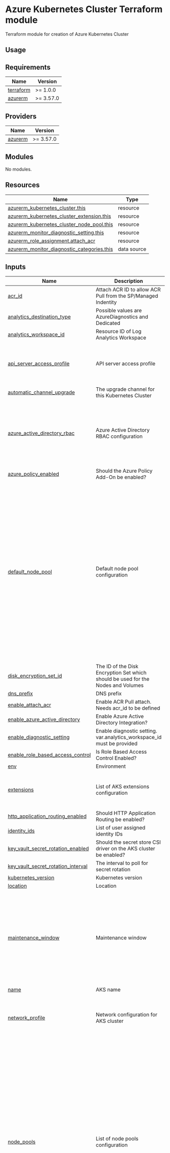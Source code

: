 # Azure Kubernetes Cluster Terraform module
Terraform module for creation of Azure Kubernetes Cluster

## Usage

<!-- BEGIN_TF_DOCS -->
## Requirements

| Name | Version |
|------|---------|
| <a name="requirement_terraform"></a> [terraform](#requirement\_terraform) | >= 1.0.0 |
| <a name="requirement_azurerm"></a> [azurerm](#requirement\_azurerm) | >= 3.57.0 |

## Providers

| Name | Version |
|------|---------|
| <a name="provider_azurerm"></a> [azurerm](#provider\_azurerm) | >= 3.57.0 |

## Modules

No modules.

## Resources

| Name | Type |
|------|------|
| [azurerm_kubernetes_cluster.this](https://registry.terraform.io/providers/hashicorp/azurerm/latest/docs/resources/kubernetes_cluster) | resource |
| [azurerm_kubernetes_cluster_extension.this](https://registry.terraform.io/providers/hashicorp/azurerm/latest/docs/resources/kubernetes_cluster_extension) | resource |
| [azurerm_kubernetes_cluster_node_pool.this](https://registry.terraform.io/providers/hashicorp/azurerm/latest/docs/resources/kubernetes_cluster_node_pool) | resource |
| [azurerm_monitor_diagnostic_setting.this](https://registry.terraform.io/providers/hashicorp/azurerm/latest/docs/resources/monitor_diagnostic_setting) | resource |
| [azurerm_role_assignment.attach_acr](https://registry.terraform.io/providers/hashicorp/azurerm/latest/docs/resources/role_assignment) | resource |
| [azurerm_monitor_diagnostic_categories.this](https://registry.terraform.io/providers/hashicorp/azurerm/latest/docs/data-sources/monitor_diagnostic_categories) | data source |

## Inputs

| Name | Description | Type | Default | Required |
|------|-------------|------|---------|:--------:|
| <a name="input_acr_id"></a> [acr\_id](#input\_acr\_id) | Attach ACR ID to allow ACR Pull from the SP/Managed Indentity | `string` | `""` | no |
| <a name="input_analytics_destination_type"></a> [analytics\_destination\_type](#input\_analytics\_destination\_type) | Possible values are AzureDiagnostics and Dedicated | `string` | `"Dedicated"` | no |
| <a name="input_analytics_workspace_id"></a> [analytics\_workspace\_id](#input\_analytics\_workspace\_id) | Resource ID of Log Analytics Workspace | `string` | `null` | no |
| <a name="input_api_server_access_profile"></a> [api\_server\_access\_profile](#input\_api\_server\_access\_profile) | API server access profile | <pre>object({<br>    authorized_ip_ranges     = optional(list(string), [])<br>    subnet_id                = optional(string, null)<br>    vnet_integration_enabled = optional(bool, null)<br>  })</pre> | `null` | no |
| <a name="input_automatic_channel_upgrade"></a> [automatic\_channel\_upgrade](#input\_automatic\_channel\_upgrade) | The upgrade channel for this Kubernetes Cluster | `string` | `"stable"` | no |
| <a name="input_azure_active_directory_rbac"></a> [azure\_active\_directory\_rbac](#input\_azure\_active\_directory\_rbac) | Azure Active Directory RBAC configuration | <pre>object({<br>    tenant_id              = optional(string, null)<br>    admin_group_object_ids = optional(list(string), null)<br>    azure_rbac_enabled     = optional(bool, null)<br>    client_app_id          = optional(string, null)<br>    server_app_id          = optional(string, null)<br>    server_app_secret      = optional(string, null)<br>  })</pre> | `null` | no |
| <a name="input_azure_policy_enabled"></a> [azure\_policy\_enabled](#input\_azure\_policy\_enabled) | Should the Azure Policy Add-On be enabled? | `bool` | `false` | no |
| <a name="input_default_node_pool"></a> [default\_node\_pool](#input\_default\_node\_pool) | Default node pool configuration | <pre>object({<br>    name                         = string<br>    vm_size                      = string<br>    enable_auto_scaling          = optional(bool, false)<br>    type                         = optional(string, "VirtualMachineScaleSets")<br>    enable_host_encryption       = optional(bool, false)<br>    enable_node_public_ip        = optional(bool, false)<br>    max_pods                     = optional(string, null)<br>    node_labels                  = optional(object({}), {})<br>    node_taints                  = optional(list(string), [])<br>    only_critical_addons_enabled = optional(bool, false)<br>    os_disk_size_gb              = optional(string, null)<br>    os_disk_type                 = optional(string, "Managed")<br>    os_sku                       = optional(string, "Ubuntu")<br>    pod_subnet_id                = optional(string, null)<br>    scale_down_mode              = optional(string, null)<br>    max_surge                    = optional(string, null)<br>    vnet_subnet_id               = optional(string, null)<br>    zones                        = optional(list(string), null)<br>    max_count                    = optional(string, null)<br>    min_count                    = optional(string, null)<br>    node_count                   = string<br>  })</pre> | <pre>{<br>  "name": "default",<br>  "node_count": 1,<br>  "vm_size": "Standard_D2_v2"<br>}</pre> | no |
| <a name="input_disk_encryption_set_id"></a> [disk\_encryption\_set\_id](#input\_disk\_encryption\_set\_id) | The ID of the Disk Encryption Set which should be used for the Nodes and Volumes | `string` | `null` | no |
| <a name="input_dns_prefix"></a> [dns\_prefix](#input\_dns\_prefix) | DNS prefix | `string` | n/a | yes |
| <a name="input_enable_attach_acr"></a> [enable\_attach\_acr](#input\_enable\_attach\_acr) | Enable ACR Pull attach. Needs acr\_id to be defined | `bool` | `false` | no |
| <a name="input_enable_azure_active_directory"></a> [enable\_azure\_active\_directory](#input\_enable\_azure\_active\_directory) | Enable Azure Active Directory Integration? | `bool` | `false` | no |
| <a name="input_enable_diagnostic_setting"></a> [enable\_diagnostic\_setting](#input\_enable\_diagnostic\_setting) | Enable diagnostic setting. var.analytics\_workspace\_id must be provided | `bool` | `false` | no |
| <a name="input_enable_role_based_access_control"></a> [enable\_role\_based\_access\_control](#input\_enable\_role\_based\_access\_control) | Is Role Based Access Control Enabled? | `bool` | `true` | no |
| <a name="input_env"></a> [env](#input\_env) | Environment | `string` | n/a | yes |
| <a name="input_extensions"></a> [extensions](#input\_extensions) | List of AKS extensions configuration | <pre>list(object({<br>    name           = string<br>    extension_type = string<br>    version        = optional(string, null)<br>  }))</pre> | `[]` | no |
| <a name="input_http_application_routing_enabled"></a> [http\_application\_routing\_enabled](#input\_http\_application\_routing\_enabled) | Should HTTP Application Routing be enabled? | `bool` | `false` | no |
| <a name="input_identity_ids"></a> [identity\_ids](#input\_identity\_ids) | List of user assigned identity IDs | `list(string)` | `null` | no |
| <a name="input_key_vault_secret_rotation_enabled"></a> [key\_vault\_secret\_rotation\_enabled](#input\_key\_vault\_secret\_rotation\_enabled) | Should the secret store CSI driver on the AKS cluster be enabled? | `bool` | `false` | no |
| <a name="input_key_vault_secret_rotation_interval"></a> [key\_vault\_secret\_rotation\_interval](#input\_key\_vault\_secret\_rotation\_interval) | The interval to poll for secret rotation | `string` | `"2m"` | no |
| <a name="input_kubernetes_version"></a> [kubernetes\_version](#input\_kubernetes\_version) | Kubernetes version | `string` | `null` | no |
| <a name="input_location"></a> [location](#input\_location) | Location | `string` | n/a | yes |
| <a name="input_maintenance_window"></a> [maintenance\_window](#input\_maintenance\_window) | Maintenance window | <pre>list(object({<br>    day   = string<br>    hours = list(number)<br>  }))</pre> | <pre>[<br>  {<br>    "day": "Saturday",<br>    "hours": [<br>      1,<br>      2<br>    ]<br>  },<br>  {<br>    "day": "Sunday",<br>    "hours": [<br>      1,<br>      2<br>    ]<br>  }<br>]</pre> | no |
| <a name="input_name"></a> [name](#input\_name) | AKS name | `string` | n/a | yes |
| <a name="input_network_profile"></a> [network\_profile](#input\_network\_profile) | Network configuration for AKS cluster | <pre>object({<br>    network_plugin = optional(string, null)<br>    network_policy = optional(string, null)<br>    pod_cidr       = optional(string, null)<br>    service_cidr   = optional(string, null)<br>  })</pre> | `null` | no |
| <a name="input_node_pools"></a> [node\_pools](#input\_node\_pools) | List of node pools configuration | <pre>list(object({<br>    name                   = string<br>    vm_size                = string<br>    node_count             = string<br>    enable_auto_scaling    = optional(bool, false)<br>    enable_host_encryption = optional(bool, false)<br>    enable_node_public_ip  = optional(bool, false)<br>    max_pods               = optional(string, null)<br>    node_labels            = optional(object({}), {})<br>    node_taints            = optional(list(string), [])<br>    orchestrator_version   = optional(string, null)<br>    os_disk_size_gb        = optional(string, null)<br>    os_disk_type           = optional(string, null)<br>    os_type                = optional(string, null)<br>    priority               = optional(string, null)<br>    spot_max_price         = optional(number, null)<br>    os_sku                 = optional(string, null)<br>    pod_subnet_id          = optional(string, null)<br>    scale_down_mode        = optional(string, null)<br>    mode                   = optional(string, null)<br>    vnet_subnet_id         = optional(string, null)<br>    zones                  = optional(list(string), null)<br>    max_count              = optional(string, null)<br>    min_count              = optional(string, null)<br>    max_surge              = optional(string, null)<br>  }))</pre> | `[]` | no |
| <a name="input_node_resource_group"></a> [node\_resource\_group](#input\_node\_resource\_group) | The name of the Resource Group where the Kubernetes Nodes should exist | `string` | `null` | no |
| <a name="input_oidc_issuer_enabled"></a> [oidc\_issuer\_enabled](#input\_oidc\_issuer\_enabled) | Enable or Disable the OIDC issuer URL | `bool` | `false` | no |
| <a name="input_orchestrator_version"></a> [orchestrator\_version](#input\_orchestrator\_version) | Version of Kubernetes used for the Agents. If not specified, the latest recommended version will be used at provisioning time (but won't auto-upgrade) | `string` | `null` | no |
| <a name="input_private_cluster_enabled"></a> [private\_cluster\_enabled](#input\_private\_cluster\_enabled) | Should this Kubernetes Cluster have its API server only exposed on internal IP addresses? | `bool` | `false` | no |
| <a name="input_private_dns_zone_id"></a> [private\_dns\_zone\_id](#input\_private\_dns\_zone\_id) | Either the ID of Private DNS Zone which should be delegated to this Cluster, System to have AKS manage this or None | `string` | `null` | no |
| <a name="input_project"></a> [project](#input\_project) | Project name | `string` | n/a | yes |
| <a name="input_public_network_access_enabled"></a> [public\_network\_access\_enabled](#input\_public\_network\_access\_enabled) | Whether public network access is allowed for this Kubernetes Cluster | `bool` | `true` | no |
| <a name="input_rbac_aad_managed"></a> [rbac\_aad\_managed](#input\_rbac\_aad\_managed) | Is the Azure Active Directory integration Managed, meaning that Azure will create/manage the Service Principal used for integration | `bool` | `false` | no |
| <a name="input_resource_group"></a> [resource\_group](#input\_resource\_group) | Resource group name | `string` | n/a | yes |
| <a name="input_run_command_enabled"></a> [run\_command\_enabled](#input\_run\_command\_enabled) | Whether to enable run command for the cluster or not | `bool` | `true` | no |
| <a name="input_sku_tier"></a> [sku\_tier](#input\_sku\_tier) | The SKU Tier that should be used for this Kubernetes Cluster | `string` | `"Free"` | no |
| <a name="input_storage_profile"></a> [storage\_profile](#input\_storage\_profile) | Storage drivers configuration | <pre>object({<br>    blob_driver_enabled         = optional(bool, false)<br>    disk_driver_enabled         = optional(bool, true)<br>    disk_driver_version         = optional(string, "v1")<br>    file_driver_enabled         = optional(bool, true)<br>    snapshot_controller_enabled = optional(bool, true)<br>  })</pre> | `{}` | no |
| <a name="input_tags"></a> [tags](#input\_tags) | Tags | `map(string)` | `{}` | no |
| <a name="input_workload_identity_enabled"></a> [workload\_identity\_enabled](#input\_workload\_identity\_enabled) | Specifies whether Azure AD Workload Identity should be enabled for the Cluster | `bool` | `false` | no |

## Outputs

| Name | Description |
|------|-------------|
| <a name="output_client_certificate"></a> [client\_certificate](#output\_client\_certificate) | Client Certificate |
| <a name="output_fqdn"></a> [fqdn](#output\_fqdn) | The FQDN of the Azure Kubernetes Managed Cluster |
| <a name="output_id"></a> [id](#output\_id) | The Kubernetes Managed Cluster ID |
| <a name="output_kube_admin_config"></a> [kube\_admin\_config](#output\_kube\_admin\_config) | A kube\_admin\_config block. This is only available when Role Based Access Control with Azure Active Directory is enabled |
| <a name="output_kube_admin_config_raw"></a> [kube\_admin\_config\_raw](#output\_kube\_admin\_config\_raw) | Raw Kubernetes config for the admin account to be used by kubectl and other compatible tools. This is only available when Role Based Access Control with Azure Active Directory is enabled |
| <a name="output_kube_config"></a> [kube\_config](#output\_kube\_config) | A kube\_config block |
| <a name="output_kube_config_raw"></a> [kube\_config\_raw](#output\_kube\_config\_raw) | Raw Kubernetes config to be used by kubectl and other compatible tools |
| <a name="output_kubelet_identity"></a> [kubelet\_identity](#output\_kubelet\_identity) | A kubelet\_identity block |
| <a name="output_name"></a> [name](#output\_name) | The Kubernetes Managed Cluster name |
| <a name="output_private_fqdn"></a> [private\_fqdn](#output\_private\_fqdn) | The FQDN for the Kubernetes Cluster when private link has been enabled, which is only resolvable inside the Virtual Network used by the Kubernetes Cluster |
<!-- END_TF_DOCS -->

## License

Apache 2 Licensed. For more information please see [LICENSE](https://github.com/data-platform-hq/terraform-azurerm-linux-web-app/tree/main/LICENSE)
